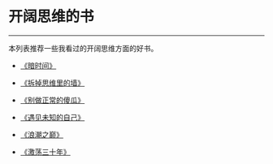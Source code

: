 # 开阔思维的书
-------
本列表推荐一些我看过的开阔思维方面的好书。

- [《暗时间》][1]
- [《拆掉思维里的墙》][2]
- [《别做正常的傻瓜》][3]
- [《遇见未知的自己》][4]
- [《浪潮之巅》][5]
- [《激荡三十年》][6]


  [1]: http://book.douban.com/subject/6709809/
  [2]: http://book.douban.com/subject/4953695/
  [3]: http://book.douban.com/subject/1082923/
  [4]: http://book.douban.com/subject/2340100/
  [5]: http://book.douban.com/subject/6709783/
  [6]: http://book.douban.com/subject/3151575/